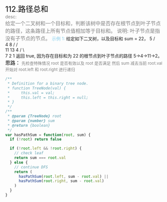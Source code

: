 <font color=black size=5>112.路径总和<br></font>
<font color=gray>desc:<br></font>
<font color=gray size=3>
给定一个二叉树和一个目标和，判断该树中是否存在根节点到叶子节点的路径，这条路径上所有节点值相加等于目标和。
说明: 叶子节点是指没有子节点的节点。
</font>
<font color=skyblue>示例 1:</font>
<font >
给定如下二叉树，以及目标和 sum = 22，
5
/ \
 4 8
/ / \
 11 13 4
/ \ \
 7 2 1
返回 true, 因为存在目标和为 22 的根节点到叶子节点的路径 5->4->11->2。
</font>
<font color=black size=3>
思路：</font><font color=gray size=2>
先检查特殊情况 root 是否有效以及 root 是否满足 然后 sum 减去当前 root.val 开始对 root.left 和 root.right 进行递归
</font>

```javascript
/**
 * Definition for a binary tree node.
 * function TreeNode(val) {
 *     this.val = val;
 *     this.left = this.right = null;
 * }
 */
/**
 * @param {TreeNode} root
 * @param {number} sum
 * @return {boolean}
 */
var hasPathSum = function(root, sum) {
  if (!root) return false

  if (!root.left && !root.right) {
    // check leaf
    return sum === root.val
  } else {
    // continue DFS
    return (
      hasPathSum(root.left, sum - root.val) ||
      hasPathSum(root.right, sum - root.val)
    )
  }
}
```
